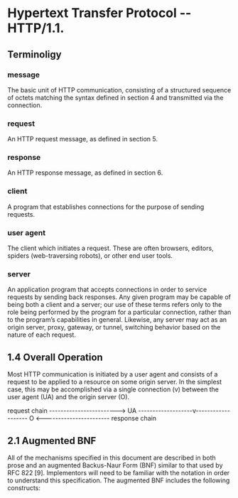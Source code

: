 # Hypertext Transfer Protocol -- HTTP/1.1.

## Terminoligy

### message
The basic unit of HTTP communication, consisting of a structured sequence of octets matching the syntax
defined in section 4 and transmitted via the connection.

### request
An HTTP request message, as defined in section 5.

### response
An HTTP response message, as defined in section 6.

### client
A program that establishes connections for the purpose of sending requests.

### user agent
The client which initiates a request. These are often browsers, editors, spiders (web-traversing robots), or other
end user tools.

### server
An application program that accepts connections in order to service requests by sending back responses. Any
given program may be capable of being both a client and a server; our use of these terms refers only to the role
being performed by the program for a particular connection, rather than to the program’s capabilities in general.
Likewise, any server may act as an origin server, proxy, gateway, or tunnel, switching behavior based on the
nature of each request.

## 1.4 Overall Operation

Most HTTP communication is initiated by a user agent and consists of a request to be applied to a resource on some
origin server. In the simplest case, this may be accomplished via a single connection (v) between the user agent (UA)
and the origin server (O).

request chain ------------------------>
UA -------------------v------------------- O
<----------------------- response chain

## 2.1 Augmented BNF
All of the mechanisms specified in this document are described in both prose and an augmented Backus-Naur Form
(BNF) similar to that used by RFC 822 [9]. Implementors will need to be familiar with the notation in order to
understand this specification. The augmented BNF includes the following constructs: